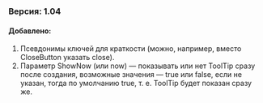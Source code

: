 ### Версия: 1.04  
#### Добавлено:
1.  Псевдонимы ключей для краткости (можно, например, вместо CloseButton указать close).
2.  Параметр ShowNow (или now) — показывать или нет ToolTip сразу после создания, возможные значения — true или false, если не указан, тогда по умолчанию true, т. е. ToolTip будет показан сразу же.

